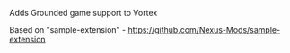 Adds Grounded game support to Vortex

Based on "sample-extension" - https://github.com/Nexus-Mods/sample-extension

